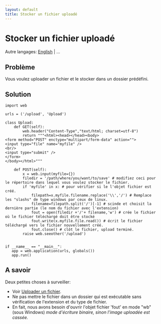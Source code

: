 ```yaml
---
layout: default
title: Stocker un fichier uploadé
---
```


# Stocker un fichier uploadé

Autre langages: [English](/../storeupload) | ...

## Problème

Vous voulez uploader un fichier et le stocker dans un dossier prédéfini.

## Solution

    import web

    urls = ('/upload', 'Upload')

    class Upload:
        def GET(self):
            web.header("Content-Type","text/html; charset=utf-8")
            return """<html><head></head><body>
    <form method="POST" enctype="multipart/form-data" action="">
    <input type="file" name="myfile" />
    <br/>
    <input type="submit" />
    </form>
    </body></html>"""

        def POST(self):
            x = web.input(myfile={})
            filedir = '/path/where/you/want/to/save' # modifiez ceci pour le répertoire dans lequel vous voulez stocker le fichier.
            if 'myfile' in x: # pour vérifier si le l'objet fichier est créé.
                filepath=x.myfile.filename.replace('\\','/') # Remplace les "slashs" de type windows par ceux de linux.
                filename=filepath.split('/')[-1] # scinde et choisit la dernière partie (le nom du fichier avec l'extension)
                fout = open(filedir +'/'+ filename,'w') # crée le fichier où le fichier téléchargé doit être stocké
                fout.write(x.myfile.file.read()) # écrit le fichier téléchargé vers le fichier nouvellement créé.
                fout.close() # clôt le fichier, upload terminé.
            raise web.seeother('/upload')


    if __name__ == "__main__":
       app = web.application(urls, globals())
       app.run()

## A savoir

Deux petites choses à surveiller:

* Voir [Uploader un fichier](/../fileupload/fr).
* Ne pas mettre le fichier dans un dossier qui est exécutable sans vérification de l'extension et du type de fichier.
* En fait, nous avons besoin d'ouvrir l'objet fichier 'fout' en mode "wb" (sous Windows) *mode d'écriture binaire, sinon l'image uploadée est cassée.*
